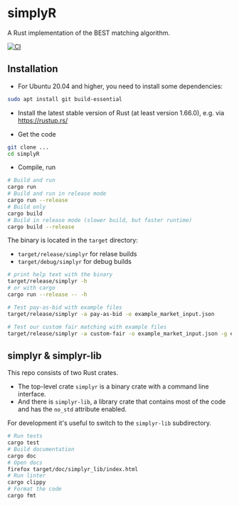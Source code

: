 # simplyR

A Rust implementation of the BEST matching algorithm.

[![CI](https://github.com/BESTenergytrade/simplyR/actions/workflows/ci.yml/badge.svg)](https://github.com/BESTenergytrade/simplyR/actions/workflows/ci.yml)

## Installation

* For Ubuntu 20.04 and higher, you need to install some dependencies:

```sh
sudo apt install git build-essential
```

* Install the latest stable version of Rust (at least version 1.66.0), e.g. via <https://rustup.rs/>

* Get the code

```sh
git clone ...
cd simplyR
```

* Compile, run

```sh
# Build and run
cargo run
# Build and run in release mode
cargo run --release
# Build only
cargo build
# Build in release mode (slower build, but faster runtime)
cargo build --release
```

The binary is located in the `target` directory:

* `target/release/simplyr` for relase builds
* `target/debug/simplyr` for debug builds

```sh
# print help text with the binary
target/release/simplyr -h
# or with cargo
cargo run --release -- -h
```

```sh
# Test pay-as-bid with example files
target/release/simplyr -a pay-as-bid -o example_market_input.json

# Test our custom fair matching with example files
target/release/simplyr -a custom-fair -o example_market_input.json -g example_grid_fee_matrix.json
```

## simplyr & simplyr-lib

This repo consists of two Rust crates.

* The top-level crate `simplyr` is a binary crate with a command line interface.
* And there is `simplyr-lib`, a library crate that contains most of the code and
  has the `no_std` attribute enabled.

For development it's useful to switch to the `simplyr-lib` subdirectory.

```sh
# Run tests
cargo test
# Build documentation
cargo doc
# Open docs
firefox target/doc/simplyr_lib/index.html
# Run linter
cargo clippy
# Format the code
cargo fmt
```
